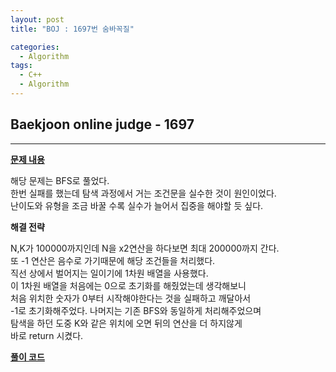 ```yaml
---
layout: post
title: "BOJ : 1697번 숨바꼭질"

categories:
  - Algorithm
tags:
  - C++
  - Algorithm
---
```


## Baekjoon online judge - 1697 
---    
 
[__문제 내용__](https://www.acmicpc.net/problem/1697)  
  
해당 문제는 BFS로 풀었다.  
한번 실패를 했는데 탐색 과정에서 거는 조건문을 실수한 것이 원인이었다.  
난이도와 유형을 조금 바꿀 수록 실수가 늘어서 집중을 해야할 듯 싶다.   
  
__해결 전략__  
  
N,K가 100000까지인데 N을 x2연산을 하다보면 최대 200000까지 간다.  
또 -1 연산은 음수로 가기때문에 해당 조건들을 처리했다.  
직선 상에서 벌어지는 일이기에 1차원 배열을 사용했다.  
이 1차원 배열을 처음에는 0으로 초기화를 해줬었는데 생각해보니  
처음 위치한 숫자가 0부터 시작해야한다는 것을 실패하고 깨달아서  
-1로 초기화해주었다. 나머지는 기존 BFS와 동일하게 처리해주었으며  
탐색을 하던 도중 K와 같은 위치에 오면 뒤의 연산을 더 하지않게  
바로 return 시켰다.  
  
[__풀이 코드__](http://boj.kr/2876686480784423bc2c7cf00eb6da7c)




